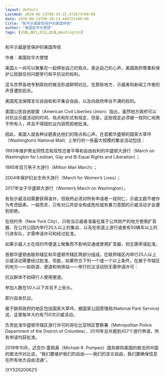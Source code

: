 ```yaml
---
layout: default
Lastmod: 2020-06-23T08:19:15.472673+00:00
date: 2020-06-23T08:19:13.448723+00:00
title: "和平示威是受保护的美国传统"
author: "美国驻华大使馆"
tags: [示威,游行,抗议,批准,Washington]
---
```


和平示威是受保护的美国传统

作者：美国驻华大使馆

美国人一向可以聚集在一起伸张自己的观点，表达自己的心声。美国政府尊重和保护公民就任何问题举行和平抗议的权利。

这与世界各地专制政权的做法形成鲜明对比，在那些地方，示威者和新闻工作者的声音遭到扼杀。

美国宪法保障言论自由和和平集会自由，以及向政府申诉不满的权利。

美国公民自由联盟（American Civil Liberties Union）指出，虽然地方政府可以对抗议示威活动的时间、地点和形式有规定，但是，这些规定必须被一视同仁地用于所有人，并且不得因抗议内容而拒绝批准。

因此，美国人就各种议题表达他们的观点和心声。在首都华盛顿的国家大草坪（Washington’s National Mall）上举行的一些最大规模的集会活动包括：

1993年维护男女同性恋和双性恋者平等和自由权利的华盛顿大游行（March on Washington for Lesbian, Gay and Bi Equal Rights and Liberation）；

1995年百万男子大游行（Million Man March）；

2004年保护妇女生命大游行（March for Women’s Lives）；

2017年女子华盛顿大游行（Women’s March on Washington）。

有些示威活动需要获得准许，但政府必须对所有申请者一视同仁，示威主题不被作为考虑因素。一般而言，只有对公共安全构成危险或有暴力意图的示威活动才会遭到拒绝。

在纽约市（New York City），只有当示威者准备在属于公共财产的地方使用扩音器、在公共公园内举行20人以上的集会、以及在街道上游行或者有50辆车以上的行进车队，才需申请许可和经过批准。

如果示威人士在纽约市便道上聚集而不影响交通或使用扩音器，则无需申请批准。

首都华盛顿由联邦辖区和华盛顿市辖区两部分组成。在联邦辖区内举行25人以上示威活动需要经过批准，但是，如果符合下列一个或一个以上条件，在属于市辖区的地方——如街道、便道和地铁站——举行抗议活动则无需申请许可：

抗议群体不妨碍行人使用便道。

参加人数在50人以下并且不上街头。

即兴自发抗议。

属于联邦政府的地区包括国家大草坪。据国家公园管理局(National Park Service)说，这里每年大约有750次示威活动。

负责批准华盛顿市辖区游行许可的哥伦比亚特区警察署（Metropolitan Police Department of the District of Columbia），2019年总共接到457个游行申请，所有申请均获批准。

2019年10月，迈克尔·蓬佩奥（Michael R. Pompeo）国务卿将美国的做法同中国的做法作对比说，“我们要维护我们的自由——我们的言论自由，我们要确保信息在所有地方自由流通”。

(XYS20200621)


